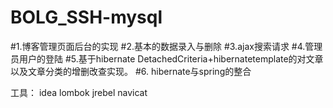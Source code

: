 # BOLG_SSH-mysql

#1.博客管理页面后台的实现
#2.基本的数据录入与删除
#3.ajax搜索请求
#4.管理员用户的登陆
#5.基于hibernate DetachedCriteria+hibernatetemplate的对文章以及文章分类的增删改查实现。
#6. hibernate与spring的整合


工具：
idea
lombok
jrebel
navicat
